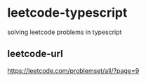# leetcode-typescript

solving leetcode problems in typescript

## leetcode-url

<https://leetcode.com/problemset/all/?page=9>

